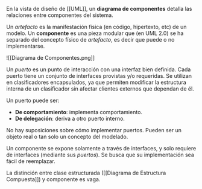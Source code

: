 En la vista de diseño de [[UML]], un **diagrama de componentes** detalla las relaciones entre componentes del sistema.

Un _artefacto_ es la manifestación física (en código, hipertexto, etc) de un modelo. Un **componente** es una pieza modular que (en UML 2.0) se ha separado del concepto físico de _artefacto_, es decir que puede o no implementarse.

![[Diagrama de Componentes.png]]

Un _puerto_ es un punto de interacción con una interfaz bien definida. Cada puerto tiene un conjunto de interfaces provistas y/o requeridas. Se utilizan en clasificadores encapsulados, ya que permiten modificar la estructura interna de un clasificador sin afectar clientes externos que dependan de él.

Un puerto puede ser:

- **De comportamiento**: implementa comportamiento.
- **De delegación**: deriva a otro puerto interno.

No hay suposiciones sobre cómo implementar puertos. Pueden ser un objeto real o tan solo un concepto del modelado.

Un componente se expone solamente a través de interfaces, y solo requiere de interfaces (mediante sus _puertos_). Se busca que su implementación sea fácil de reemplazar.

La distinción entre clase estructurada ([[Diagrama de Estructura Compuesta]]) y componente es vaga.
